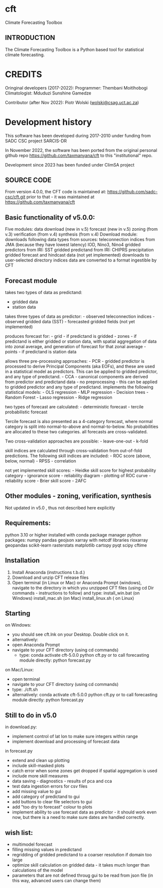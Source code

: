 # cft
Climate Forecasting Toolbox


INTRODUCTION
------------
The Climate Forecasting Toolbox is a Python based tool for statistical climate forecasting. 

CREDITS
=======
Oringinal developers (2017-2022):
Programmer: Thembani Moitlhobogi
Climatologist: Mduduzi Sunshine Gamedze

Contributor (after Nov 2022):
Piotr Wolski (wolski@csag.uct.ac.za)


Development history
=======
This software has been developed during 2017-2010 under funding from SADC CSC project SARCIS-DR

In November 2022, the software has been ported from the original personal github repo https://github.com/taxmanyana/cft
to this "institutional" repo.

Development since 2023 has been funded under ClimSA project


SOURCE CODE
------------
From version 4.0.0, the CFT code is maintained at:  https://github.com/sadc-csc/cft.git
prior to that - it was maintained at https://github.com/taxmanyana/cft


Basic functionality of v5.0.0:
------------
Five modules:
data download (new in v.5)
forecast (new in v.5)
zoning (from v.3)
verification (from v.4)
synthesis (from v.4)
Download module:
downloads following data types from sources:
teleconnection indices from JMA (because they have lowest latency)
IOD, Nino3, Nino4
gridded predictors from IRI:
SST
gridded predictand from IRI:
CHIPRS precipitation
gridded forecast and hindcast data (not yet implemented)
downloads to user-selected directory
indices data are converted to a format ingestible by CFT

Forecast module
------------
takes two types of data as predictand:
- gridded data
- station data

takes three types of data as predictor:
    - observed teleconnection indices
    - observed gridded data (SST)
    - forecasted gridded fields (not yet implemented)

produces forecast for:
    - grid - if predictand is gridded
    - zones - if predictand is either gridded or station data, with spatial aggregation of data into zonal average, and generation of forecast for that zonal average
    - points - if predictand is station data

allows three pre-processing approaches:
    - PCR - gridded predictor is processed to derive Principal Components (aka EOFs), and these are used in a statistical model as predictors. This can be applied to gridded predictor, and any type of predictand.
    - CCA - canonical components are derived from predictor and predictand data
    - no preprocessing - this can be applied to gridded predictor and any type of predictand.
implements the following statistical models:
    - OLS regression
    - MLP regression
    - Decision trees
    - Random Forest
    - Lasso regression
    - Ridge regression

two types of forecast are calculated:
    - deterministic forecast
    - tercile probabilistic forecast

Tercile forecast is also presented as a 4-category forecast, where normal category is split into normal-to-above and normal-to-below. No probabilities are allocated to these two categories. 
all forecasts are cross-validated. 

Two cross-validation approaches are possible:
    - leave-one-out
    - k-fold

skill indices are calculated through cross-validation from out-of-fold predictions. The following skill indices are included:
    - ROC score (above, below, normal) 
    - RPSS
    - correlation

not yet implemented skill scores:
    - Heidke skill score for highest probability category
    - ignorance score 
    - reliability diagram 
    - plotting of ROC curve
    - reliability score
    - Brier skill score
    - 2AFC


Other modules - zoning, verification, synthesis
------------
Not updated in v5.0 , thus not described here explicitly


Requirements:
------------
python 3.10 or higher installed with conda package manager
python packages:
numpy
pandas
geojson
xarray with netcdf libraries
rioxarray
geopandas
scikit-learn
rasterstats
matplotlib
cartopy
pyqt
scipy
cftime

Installation
------------
1. Install Anaconda  (instructions t.b.d.)
2. Download and unzip CFT release files
3. Open terminal (in Linux or Mac) or Anaconda Prompt (windows), navigate to the directory in which you unzipped CFT files (using cd Dir commands - instructions to follow) and type:
install_win.bat (on Windows)
install_mac.sh (on Mac)
install_linux.sh ( on Linux)


Starting
------------
on Windows:
- you should see cft.lnk on your Desktop. Double click on it.
- alternatively:
- open Anaconda Prompt
- navigate to your CFT directory (using cd commands)
	- type:
conda activate cft-5.0.0
python cft.py
or to call forecasting module directly: python forecast.py

on Mac/Linux:
- open terminal
- navigate to your CFT directory (using cd commands)
- type: ./cft.sh
- alternatively:
conda activate cft-5.0.0
python cft.py
or to call forecasting module directly: python forecast.py


Still to do in v5.0
------------
in download.py:
- implement control of lat lon to make sure integers within range
- implement download and processing of forecast data

in forecast.py
- extend and clean up plotting 
- include skill-masked plots
- catch error when some zones get dropped if spatial aggregation is used
- include more skill measures
- data saving - diagnostics - results of pca and cca
- test data ingestion errors for csv files
- add missing value to gui
- add category of predictand to gui
- add buttons to clear file selectors to gui
- add "too dry to forecast" colour to plots
- implement ability to use forecast data as predictor - it should work even now, but there is a need to make sure dates are handled correctly.

wish list:
------------
- multimodel forecast
- filling missing values in predictand
- regridding of gridded predictand to a coarser resolution if domain too large
- optimize skill calculation on gridded data - it takes much longer than calculations of the model
- parameters that are not defined throug gui to be read from json file (in this way, advanced users can change them)

